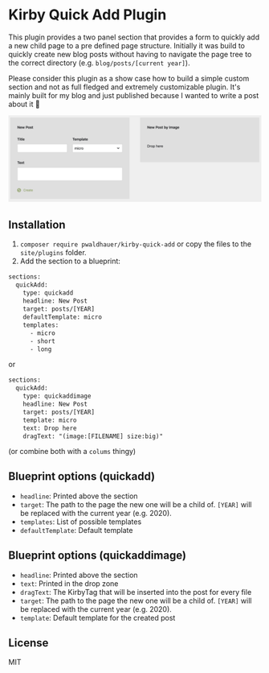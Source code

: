 # Kirby Quick Add Plugin

This plugin provides a two panel section that provides a form to quickly add a new child page to a pre defined
page structure. Initially it was build to quickly create new blog posts without having to navigate the page tree
to the correct directory (e.g. `blog/posts/[current year]`).

Please consider this plugin as a show case how to build a simple custom section and not as full fledged and extremely
customizable plugin. It's mainly built for my blog and just published because I wanted to write a post about it 🤪

![screenshot](screenshot.png)


## Installation

1. `composer require pwaldhauer/kirby-quick-add` or copy the files to the `site/plugins` folder.
2. Add the section to a blueprint:

```
sections:
  quickAdd:
    type: quickadd
    headline: New Post
    target: posts/[YEAR]
    defaultTemplate: micro
    templates:
      - micro
      - short
      - long
```

or

```
sections:
  quickAdd:
    type: quickaddimage
    headline: New Post
    target: posts/[YEAR]
    template: micro
    text: Drop here
    dragText: "(image:[FILENAME] size:big)"
```

(or combine both with a `colums` thingy)

## Blueprint options (quickadd)

- `headline`: Printed above the section
- `target`: The path to the page the new one will be a child of. `[YEAR]` will be replaced with the current year (e.g. 2020).
- `templates`: List of possible templates
- `defaultTemplate`: Default template 

## Blueprint options (quickaddimage)

- `headline`: Printed above the section
- `text`: Printed in the drop zone
- `dragText`: The KirbyTag that will be inserted into the post for every file
- `target`: The path to the page the new one will be a child of. `[YEAR]` will be replaced with the current year (e.g. 2020).
- `template`: Default template for the created post


## License

MIT
